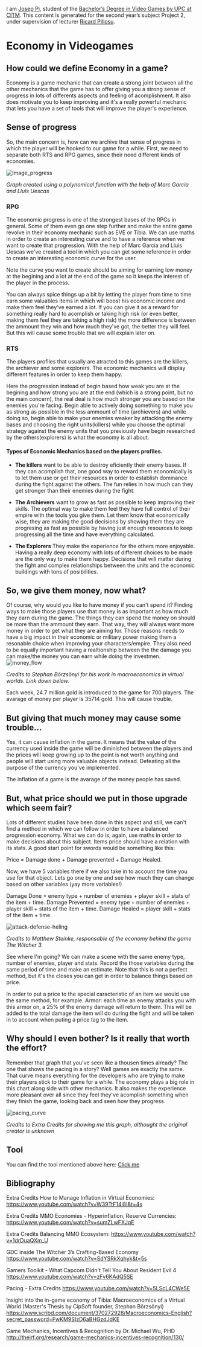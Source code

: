 
I am [Josep Pi](<https://www.linkedin.com/in/josep-serra-409431146>), student of the [Bachelor’s Degree in Video Games by UPC at CITM](<https://www.citm.upc.edu/ing/estudis/graus-videojocs/>). This content is generated for the second year’s subject Project 2, under supervision of lecturer [Ricard Pillosu](<https://es.linkedin.com/in/ricardpillosu>).

# Economy in Videogames
## How could we define Economy in a game?
Economy is a game mechanic that can create a strong joint between all the other mechanics that the game has to offer giving you a strong sense of progress in lots of differents aspects and feeling of acomplishment. It also does motivate you to keep improving and it's a really powerful mechanic that lets you have a set of tools that will improve the player's experience.

## Sense of progress
So, the main concern is, how can we archive that sense of progress in which the player will be hooked to our game for a while. First, we need to separate both RTS and RPG games, since their need different kinds of economies.

![image_progress](https://github.com/joseppi/Economy_in_videogames/blob/master/Wiki%20Economy%20Images/Example%20of%20progress%20graph.PNG?raw=true)

*Graph created using a polynomical function with the help of Marc Garcia and Lluis Uescas*

### RPG
The economic progress is one of the strongest bases of the RPGs in general. Some of them even go one step further and make the entire game revolve in their economy mechanic such as EVE or Tibia.
We can use maths in order to create an interesting curve and to have a reference when we want to create that progression. 
With the help of Marc Garcia and Lluis Uescas we've created a tool in which you can get some reference in order to create an interesting economic curve for the user.

Note the curve you want to create should be aiming for earning low money at the begining and a lot at the end of the game so it keeps the interest of the player in the process.

You can always spice things up a bit by letting the player from time to time earn some valuables items in which will boost his economic income and make them feel they've earned a lot. If you can give it as a reward for something really hard to acomplish or taking high risk (or even better, making them feel they are taking a high risk) the more difference is between the ammount they win and how much they've got, the better they will feel. But this will cause some trouble that we will explain later on.

### RTS
The players profiles that usually are atracted to this games are the killers, the archiever and some explorers. The economic mechanics will display different features in order to keep them happy. 

Here the progression instead of begin based how weak you are at the begining and how strong you are at the end (which is a strong point, but no the main concern), the real deal is how much stronger you are based on the enemies you're facing. Begin able to actively doing something to make you as strong as possible in the less ammount of time (archievers) and while doing so, begin able to make your enemies weaker by attacking the enemy bases and choosing the right units(killers) while you choose the optimal strategy against the enemy units that you previously have begin researched by the others(explorers) is what the economy is all about.

#### Types of Economic Mechanics based on the players profiles.
* **The killers** want to be able to destroy eficiently their enemy bases. If they can acomplish that, one good way to reward them economically is to let them use or get their resources in order to establish dominance during the fight against the others. The fun relies in how much can they get stronger than their enemies during the fight.

* **The Archievers** want to grow as fast as possible to keep improving their skills. The optimal way to make them feel they have full control of their empire with the tools you give them. Let them know that economically wise, they are making the good decisions by showing them they are progresing as fast as possible by having just enough resources to keep progressing all the time and have everything calculated.

* **The Explorers** They make the experience for the others more enjoyable. Having a really deep economy with lots of different choices to be made are the only way to make them happy. Decisions that will matter during the fight and complex relationships between the units and the economic buildings with tons of posibilities.

## So, we give them money, now what?
Of course, why would you like to have money if you can't spend it? Finding ways to make those players use that money is as important as how much they earn during the game. The things they can spend the money on should be more than the ammount they earn. That way, they will always want more money in order to get what they are aiming for. Those reasons needs to have a big impact in their economic or military power making them a resonable choice when improving your characters/empire. They also need to be equally important having a realtionship between the the damage you can make/the money you can earn while doing the investmen.
![money_flow](https://github.com/joseppi/Economy_in_videogames/blob/master/Wiki%20Economy%20Images/Flow%20of%20money%20in%20an%20MMORPG.PNG?raw=true)

*Credits to Stephan Börzsönyi for his work in macroeconomics in virtual worlds. Link down below.*

Each week, 24.7 million gold is introduced to the game for 700 players. The avarage of money per player is 35714 gold. This will cause trouble.

## But giving that much money may cause some trouble...
Yes, it can cause inflation in the game. It means that the value of the currency used inside the game will be diminished between the players and the prices will keep growing up to the point is not worth anything and people will start using more valuable objects instead. Defeating all the purpose of the currency you've implemented.

The inflation of a game is the avarage of the money people has saved.

## But, what price should we put in those upgrade which seem fair?
Lots of different studies have been done in this aspect and still, we can't find a method in which we can follow in order to have a balanced progression economy. What we can do is, again, use maths in order to make decisions about this subject. Items price should have a relation with its stats. A good start point for swords would be something like this:

Price = Damage done + Damage prevented + Damage Healed.

Now, we have 5 variables there if we also take in to account the time you use for that object. Lets go one by one and see how much they can change based on other variables (yay more variables!)

Damage Done = enemy type + number of enemies + player skill + stats of the item + time.
Damage Prevented = enemy type + number of enemies + player skill + stats of the item + time.
Damage Healed = player skill + stats of the item + time.

![attack-defense-heling](https://github.com/joseppi/Economy_in_videogames/blob/master/Wiki%20Economy%20Images/Damage-Defense-Heal.PNG?raw=true)

*Credits to Matthew Steinke, responsable of the economy behind the game The Witcher 3.*

See where I'm going? We can make a scene with the same enemy type, number of enemies, player and stats. Record the those variables during the same period of time and make an estimate. Note that this is not a perfect method, but it's the closes you can get in order to balance things based on price.

In order to put a price to the special caracteristic of an item we would use the same method, for example. Armor: each time an enemy attacks you with this armor on, a 25% of the enemy damage will return to them. This will be added to the total damage the item will do during the fight and will be taken in to account when puting a price tag to the item.

## Why should I even bother? Is it really that worth the effort?
Remember that graph that you've seen like a thousen times already? The one that shows the pacing in a story? Well games are exactly the same. That curve means everything for the developers who are trying to make their players stick to their game for a while. The economy plays a big role in this chart along side with other mechanics. It also makes the experience more pleasant over all since they feel they've acomplish something when they finish the game, looking back and seen how they progress.

![pacing_curve](https://github.com/joseppi/Economy_in_videogames/blob/master/Wiki%20Economy%20Images/Pacing%20Curve.PNG?raw=true)

*Credits to Extra Credits for showing me this graph, althought the original creator is unknown*

## Tool
You can find the tool mentioned above here: [Click me](https://docs.google.com/spreadsheets/d/10UDd0ExogH29ZdufqrceJjp1WT0-Bghc0ELqBsWkkNU/edit?usp=sharing)


## Bibliography
Extra Credits How to Manage Inflation in Virtual Economies: https://www.youtube.com/watch?v=W39TtF14i8I&t=4s

Extra Credits MMO Economies - Hyperinflation, Reserve Currencies:
https://www.youtube.com/watch?v=sumZLwFXJqE

Extra Credits Balancing MMO Ecosystem:
https://www.youtube.com/watch?v=1drDuaQXm_U

GDC inside The Witcher 3’s Crafting-Based Economy
https://www.youtube.com/watch?v=SdYSRkXqhyk&t=5s

Gamers Toolkit - What Capcom Didn't Tell You About Resident Evil 4
https://www.youtube.com/watch?v=zFv6KAdQ5SE

Pacing - Extra Credits
https://www.youtube.com/watch?v=5LScL4CWe5E

Insight into the in-game economy of Tibia: Macroeconomics of a Virtual World (Master's Thesis by CipSoft founder, Stephan Börzsönyi)
https://www.scribd.com/document/370272928/Macroeconomics-English?secret_password=FwKM9SIzD6aBHGzdJdKE

Game Mechanics, Incentives & Recognition by Dr. Michael Wu, PHD
http://theirf.org/research/game-mechanics-incentives-recognition/130/
